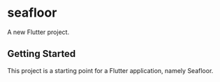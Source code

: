 # seafloor

A new Flutter project.

## Getting Started

This project is a starting point for a Flutter application, namely Seafloor.
